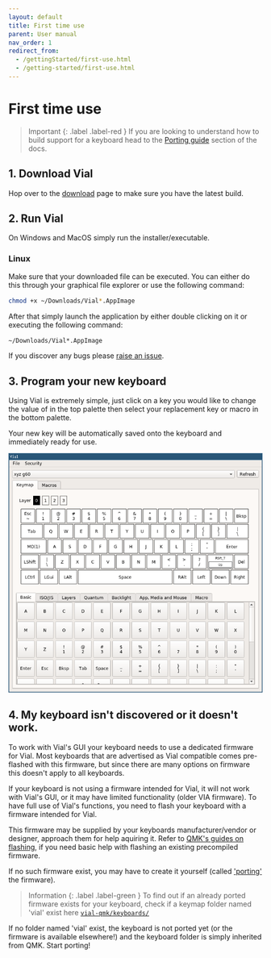 ```yaml
---
layout: default
title: First time use
parent: User manual
nav_order: 1
redirect_from:
  - /gettingStarted/first-use.html
  - /getting-started/first-use.html
---
```



# First time use

> Important
> {: .label .label-red }
> If you are looking to understand how to build support for a keyboard head to the [Porting guide](/docs/) section of the docs.

## 1. Download Vial

Hop over to the [download](/download) page to make sure you have the latest build.

## 2. Run Vial
On Windows and MacOS simply run the installer/executable. 

### Linux

Make sure that your downloaded file can be executed.
You can either do this through your graphical file explorer or use the following command:

```bash
chmod +x ~/Downloads/Vial*.AppImage
```

After that simply launch the application by either double clicking on it or executing the following command:

```bash
~/Downloads/Vial*.AppImage
```

If you discover any bugs please [raise an issue](https://github.com/vial-kb/vial-gui/issues/new/choose).

## 3. Program your new keyboard

Using Vial is extremely simple, just click on a key you would like to change the value of in the top palette then select your replacement key or macro in the bottom palette.

Your new key will be automatically saved onto the keyboard and immediately ready for use.

![](../img/vial-linux.png)

## 4. My keyboard isn't discovered or it doesn't work.

To work with Vial's GUI your keyboard needs to use a dedicated firmware for Vial. Most keyboards that are advertised as Vial compatible comes pre-flashed with this firmware, but since there are many options on firmware this doesn't apply to all keyboards.

If your keyboard is not using a firmware intended for Vial, it will not work with Vial's GUI, or it may have limited functionality (older VIA firmware). To have full use of Vial's functions, you need to flash your keyboard with a firmware intended for Vial. 

This firmware may be supplied by your keyboards manufacturer/vendor or designer, approach them for help aquiring it. Refer to [QMK's guides on flashing](https://docs.qmk.fm/#/newbs_flashing), if you need basic help with flashing an existing precompiled firmware. 

If no such firmware exist, you may have to create it yourself (called ['porting'](https://get.vial.today/docs/porting-to-via.html) the firmware). 

> Information
> {: .label .label-green }
> To find out if an already ported firmware exists for your keyboard, check if a keymap folder named 'vial' exist here [`vial-qmk/keyboards/`](https://github.com/vial-kb/vial-qmk/tree/vial/keyboards/)

If no folder named 'vial' exist, the keyboard is not ported yet (or the firmware is available elsewhere!) and the keyboard folder is simply inherited from QMK. Start porting!
